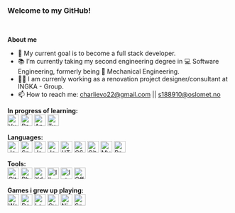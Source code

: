 

<!--
**Gitlyx/Gitlyx** is a ✨ _special_ ✨ repository because its `README.md` (this file) appears on your GitHub profile.

Here are some ideas to get you started:

- 🔭 I’m currently working on ...
- 🌱 I’m currently learning ...
- 👯 I’m looking to collaborate on ...
- 🤔 I’m looking for help with ...
- 💬 Ask me about ...
- 📫 How to reach me: ...
- 😄 Pronouns: ...
- ⚡ Fun fact: ...
-->

### Welcome to my GitHub!
</br>

**About me** 
- 🌱 My current goal is to become a full stack developer.
- 📚 I’m currently taking my second engineering degree in 💻 Software Engineering, formerly being 🔧 Mechanical Engineering. 
- 👨‍💼 I am currenly working as a renovation project designer/consultant at INGKA - Group. 
- 📫 How to reach me: charlievo22@gmail.com || s188910@oslomet.no

**In progress of learning:**
</br>
<img alt="Vue" width="26px" src="https://img.icons8.com/color/48/000000/vue-js.png" />
<img alt="React" width="26px" src="https://img.icons8.com/color/48/000000/react-native.png"/>
<img alt="Angular" width="26px" src="https://img.icons8.com/ios-filled/50/fa314a/angularjs.png"/>
<img alt="Typescript" width="26px" src="https://img.icons8.com/material-sharp/24/4a90e2/typescript.png"/>


 
**Languages:**
</br>
<img alt="Java" width="26px" src="https://img.icons8.com/color/48/000000/java-coffee-cup-logo.png" />
<img alt="Spring boot" width="26px" src="https://img.icons8.com/color/48/000000/spring-logo.png" />
<img alt="JavaScript" width="26px" src="https://img.icons8.com/color/48/000000/javascript.png" />
<img alt="JavaScript" width="26px" src="https://img.icons8.com/color/48/000000/nodejs.png" />
<img alt="HTML5" width="26px" src="https://img.icons8.com/color/48/000000/html-5.png" />
<img alt="CSS3" width="26px" src="https://img.icons8.com/color/48/000000/css3.png" />
<img alt="Git" width="26px" src="https://img.icons8.com/color/48/000000/git.png" />
<img alt="MySQL" width="26px" src="https://img.icons8.com/color/48/000000/mysql.png"/>
<img alt="Rest API" width="26px" src="https://img.icons8.com/color/48/000000/rest-api.png" />

**Tools:**
</br>
<img alt="Git" width="26px" src="https://img.icons8.com/color/48/000000/git.png" />
<img alt="Photoshop" width="26px" src="https://img.icons8.com/color/48/000000/adobe-photoshop.png"/>
<img alt="Xd" width="26px" src="https://img.icons8.com/color/50/000000/adobe-xd.png"/>
<img alt="Illustrator" width="26px" src="https://img.icons8.com/color/50/000000/adobe-illustrator.png"/>
<img alt="IntelliJ" width="26px" src="https://img.icons8.com/color/48/000000/intellij-idea.png" />
<img alt="Office 365" width="26px" src="https://img.icons8.com/color/48/4a90e2/office-365.png"/>


**Games i grew up playing:**
</br>
<img alt="World of Warcraft" width="26px" src="https://img.icons8.com/color/48/4a90e2/world-of-warcraft.png"/>
<img alt="Dota 2" width="26px" src="https://img.icons8.com/color/48/4a90e2/dota.png"/>
<img alt="League of Legende" width="26px" src="https://img.icons8.com/plasticine/100/4a90e2/league-of-legends.png"/>
<img alt="Overwatch" width="26px" src="https://img.icons8.com/color/50/000000/overwatch--v1.png"/>
<img alt="Nintendo Switch" width="26px" src="https://img.icons8.com/color/48/4a90e2/nintendo-switch.png"/>
<img alt="Spyro" width="26px" src="https://img.icons8.com/color/50/000000/spyro.png"/>

